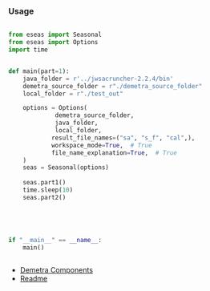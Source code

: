 ### Usage 

```python

from eseas import Seasonal
from eseas import Options
import time 


def main(part=1):
    java_folder = r'../jwsacruncher-2.2.4/bin' 
    demetra_source_folder = r"./demetra_source_folder"
    local_folder = r"./test_out"

    options = Options(
             demetra_source_folder,
             java_folder,
             local_folder,
            result_file_names=("sa", "s_f", "cal",),
            workspace_mode=True,  # True
            file_name_explanation=True,  # True
    )
    seas = Seasonal(options)
    
    seas.part1()
    time.sleep(10)
    seas.part2()





if "__main__" == __name__:
    main()
    
```


- [Demetra Components](https://github.com/SermetPekin/eseas-repo/docs/demetra_components.md)
- [Readme](https://github.com/SermetPekin/eseas-repo/README.md)
  
